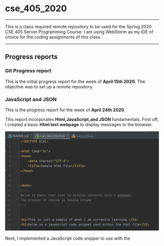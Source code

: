 # cse_405_2020
___

This is a class required remote repository to be used for the Spring 2020 CSE 405 Server Programming Course.
I am using WebStorm as my IDE of choice for the coding assignments of this class. 
___
## Progress reports

### Git Progress report
This is the initial progress report for the week of **April 15th 2020.**
The objective was to set up a remote repository. 

### JavaScript and JSON
This is the progress report for the week of **April 24th 2020**

This report incorporates **Html,JavaScript,and JSON** fundamentals.
First off, I created a basic **Html text webpage** to display messages to the browser.

![skeleton](https://github.com/r0meroh/cse_405_2020/blob/master/images/html_body.PNG)


Next, I implemented a JavaScript code snipper to use with the <script> tag
  
![algosHtml](https://github.com/r0meroh/cse_405_2020/blob/master/images/algos_in_html.PNG)
 
 
 So far that gave us the output seen here in a **Chrome Browser** 
 
 ![resultBrowser](https://github.com/r0meroh/cse_405_2020/blob/master/images/result_html.PNG)
 
 
 After this, I created a seperate Javascript file to 'import' into the html file
 
 ![javascriptTag](https://github.com/r0meroh/cse_405_2020/blob/master/images/javascript_scriptTag.PNG)
 
 Using the additional **Html** syntax, I created a list for instructions the user can follow
 
 ![firstResult](https://github.com/r0meroh/cse_405_2020/blob/master/images/result_javascript.PNG)
 
This, so far, has been easy to accomplish, but in lecture, we learned about using the browser's **Developer Tools** to compile
to a browser based console. For this I added the following to the JavaScript file to display array manipulation, concatenation, and function declerations/initializations and loops.

![javaScriptBody](https://github.com/r0meroh/cse_405_2020/blob/master/images/javascript_code.PNG)



I also created a **Fibonacci Sequence Algorithm** from the pseudo code in the book I am currently reading "Fundamentals of Algorithmics"

![fibo](https://github.com/r0meroh/cse_405_2020/blob/master/images/fibo.PNG)


Unfortunately, I could not figure out in time how to implement the same algorithm using JavaScript's promises. I wanted to use them in a recursive manner, I will keep trying to complete it.

Here is the end result the code displays on the web brower's console. I used console Warnings to facilitate the readability of the console between code snippets


![JSON](https://github.com/r0meroh/cse_405_2020/blob/master/images/JSON.PNG)


The program also uses JavaScript's object oriented ability to implement objects and parse them into JSON styled output that can be written to an external file or sent to a server of choice


![console](https://github.com/r0meroh/cse_405_2020/blob/master/images/console_result.PNG)

---
---
---
### Node.Js

This is the progress report for the **Node.Js** week of **5/1/2020**.
I am able to understand the basics of Node modules and **NPM** which is a collection of Node Modules that one can use in their code. That is the whole point of Node.Js, to use and make node modules that can be implemented in the code. All of this is done in a way called "asynchronous" which means more than one process can be called and executed without having to wait on an other process to finish first before continuing in the script file.

Here I created a simple script

![script_node](https://github.com/r0meroh/cse_405_2020/blob/master/images/test_script.PNG)

I assign the value to be used and compare it to what I am expecting:

![result_node](https://github.com/r0meroh/cse_405_2020/blob/master/images/test_result.PNG)


Node modules are similar to the vast python libraries/modules used in python programs. In Node.Js there is a repository of various Node Modules that one can use on their code.  
Here I install some Node.Js modules to use on my code


![Node_installs](https://github.com/r0meroh/cse_405_2020/blob/master/images/installing_node_modules.PNG)


I made my own server script to run on my local machine within the console, I also made a version that I dictate which port to run on so when the browser is used the given port is required to access the result of the script.

![server_script](https://github.com/r0meroh/cse_405_2020/tree/master/images)



![server_result](https://github.com/r0meroh/cse_405_2020/blob/master/images/server_result.PNG)


![server_port](https://github.com/r0meroh/cse_405_2020/blob/master/images/server_port.PNG)


![server_running](https://github.com/r0meroh/cse_405_2020/blob/master/images/server_port_running.PNG)

![server_browser_port](https://github.com/r0meroh/cse_405_2020/blob/master/images/browser_port.PNG)

unfortuantely, I experienced a bug in some modules that I used that were old. Here both the IDE I am using(webstorm) and Github detected the potential compromised files.

![security](https://github.com/r0meroh/cse_405_2020/blob/master/images/security.PNG)


after removing these files, obviously the code couldn't run


![powershell](https://github.com/r0meroh/cse_405_2020/blob/master/images/node_missing_package.PNG)



This also led to merge conflicts with the repository remotely

![merge_conflict](https://github.com/r0meroh/cse_405_2020/blob/master/images/merge_conflict.PNG)

so, all in all I learned the basics of Node.Js and how to use modules and the importance of version control with relation to locally hosted working code and remote conflicts due to missing packages. Most importantly I learned the need for running certain Node.Js Modules with specific versions and updates that issued bug and security fixes.

---
---
### Firebase and authentication
This is the progress report for **5/8/2020** which is firebase implementation and user authentication.

first, I created a *Project* with the account I created in Google's firebase

![create](https://github.com/r0meroh/cse_405_2020/blob/master/images_firebase/firebase_create.PNG)

In this class we are making a **WebApp**, so that is what I chose in the *firebase console* to be able to link to my localhost project on my computer.


![console](https://github.com/r0meroh/cse_405_2020/blob/master/images_firebase/firebase_console.PNG)



I am given a **appId** and **authDomain** as well as other fields with their values directly from Firebase to be directly injected into the code of my app. For security reasons, I am not providing a full screenshot of the credentials.

![config](https://github.com/r0meroh/cse_405_2020/blob/master/images_firebase/initialize_firebase.PNG)

Firebase gives couple of options in the matter of methods for user identification, here is the template I chose to go with, which sends an email to the user to verify the account.

![verify](https://github.com/r0meroh/cse_405_2020/blob/master/images_firebase/user_authentication.PNG)


In the next progress report *firebase's* **firestore** will be used to create a data base that permitted users will be allowed to manipulate.


---
---
##Firestore Cloud based Database

As part of the #webApp# that needs to be created for this class, a cloud storage provider named **Firestore** is implemented to work with the previous code from *Google's* **firebase**.

The first step is in the **Firebase** console I initalize a database with the **Firestore** option.

![database](
